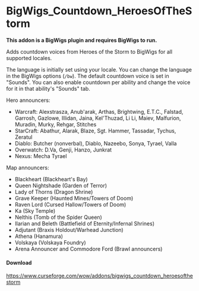 # BigWigs_Countdown_HeroesOfTheStorm

**This addon is a BigWigs plugin and requires BigWigs to run.**

Adds countdown voices from Heroes of the Storm to BigWigs for all supported locales.

The language is initially set using your locale. You can change the language in the BigWigs options (`/bw`). The default countdown voice is set in "Sounds". You can also enable countdown per ability and change the voice for it in that ability's "Sounds" tab.

Hero announcers:

- Warcraft: Alexstrasza, Anub'arak, Arthas, Brightwing, E.T.C., Falstad, Garrosh, Gazlowe, Illidan, Jaina, Kel'Thuzad, Li Li, Maiev, Malfurion, Muradin, Murky, Rehgar, Stitches
- StarCraft: Abathur, Alarak, Blaze, Sgt. Hammer, Tassadar, Tychus, Zeratul
- Diablo: Butcher (nonverbal), Diablo, Nazeebo, Sonya, Tyrael, Valla
- Overwatch: D.Va, Genji, Hanzo, Junkrat
- Nexus: Mecha Tyrael

Map announcers:

- Blackheart (Blackheart's Bay)
- Queen Nightshade (Garden of Terror)
- Lady of Thorns (Dragon Shrine)
- Grave Keeper (Haunted Mines/Towers of Doom)
- Raven Lord (Cursed Hallow/Towers of Doom)
- Ka (Sky Temple)
- Nelthis (Tomb of the Spider Queen)
- Ilarian and Beleth (Battlefield of Eternity/Infernal Shrines)
- Adjutant (Braxis Holdout/Warhead Junction)
- Athena (Hanamura)
- Volskaya (Volskaya Foundry)
- Arena Announcer and Commodore Ford (Brawl announcers)


#### Download
https://www.curseforge.com/wow/addons/bigwigs_countdown_heroesofthestorm
